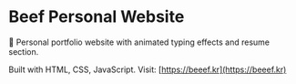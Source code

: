 # Beef Personal Website

🥩 Personal portfolio website with animated typing effects and resume section.

Built with HTML, CSS, JavaScript. Visit: [https://beeef.kr](https://beeef.kr)